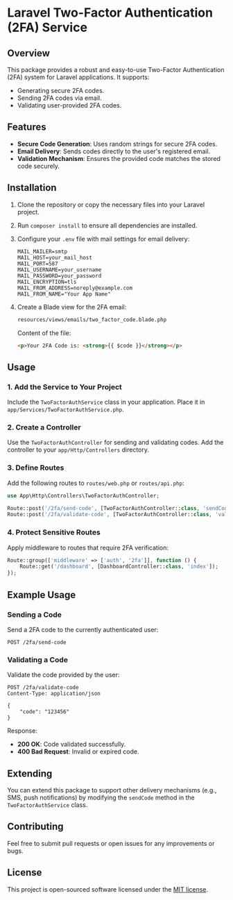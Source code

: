 # Laravel Two-Factor Authentication (2FA) Service

## Overview
This package provides a robust and easy-to-use Two-Factor Authentication (2FA) system for Laravel applications. It supports:

- Generating secure 2FA codes.
- Sending 2FA codes via email.
- Validating user-provided 2FA codes.

## Features
- **Secure Code Generation**: Uses random strings for secure 2FA codes.
- **Email Delivery**: Sends codes directly to the user's registered email.
- **Validation Mechanism**: Ensures the provided code matches the stored code securely.

## Installation
1. Clone the repository or copy the necessary files into your Laravel project.
2. Run `composer install` to ensure all dependencies are installed.
3. Configure your `.env` file with mail settings for email delivery:

   ```env
   MAIL_MAILER=smtp
   MAIL_HOST=your_mail_host
   MAIL_PORT=587
   MAIL_USERNAME=your_username
   MAIL_PASSWORD=your_password
   MAIL_ENCRYPTION=tls
   MAIL_FROM_ADDRESS=noreply@example.com
   MAIL_FROM_NAME="Your App Name"
   ```

4. Create a Blade view for the 2FA email:

   ```bash
   resources/views/emails/two_factor_code.blade.php
   ```
   Content of the file:
   ```html
   <p>Your 2FA Code is: <strong>{{ $code }}</strong></p>
   ```

## Usage

### 1. Add the Service to Your Project
Include the `TwoFactorAuthService` class in your application. Place it in `app/Services/TwoFactorAuthService.php`.

### 2. Create a Controller
Use the `TwoFactorAuthController` for sending and validating codes. Add the controller to your `app/Http/Controllers` directory.

### 3. Define Routes
Add the following routes to `routes/web.php` or `routes/api.php`:

```php
use App\Http\Controllers\TwoFactorAuthController;

Route::post('/2fa/send-code', [TwoFactorAuthController::class, 'sendCode']);
Route::post('/2fa/validate-code', [TwoFactorAuthController::class, 'validateCode']);
```

### 4. Protect Sensitive Routes
Apply middleware to routes that require 2FA verification:

```php
Route::group(['middleware' => ['auth', '2fa']], function () {
    Route::get('/dashboard', [DashboardController::class, 'index']);
});
```

## Example Usage

### Sending a Code
Send a 2FA code to the currently authenticated user:

```http
POST /2fa/send-code
```

### Validating a Code
Validate the code provided by the user:

```http
POST /2fa/validate-code
Content-Type: application/json

{
    "code": "123456"
}
```

Response:
- **200 OK**: Code validated successfully.
- **400 Bad Request**: Invalid or expired code.

## Extending
You can extend this package to support other delivery mechanisms (e.g., SMS, push notifications) by modifying the `sendCode` method in the `TwoFactorAuthService` class.

## Contributing
Feel free to submit pull requests or open issues for any improvements or bugs.

## License
This project is open-sourced software licensed under the [MIT license](LICENSE).

